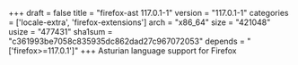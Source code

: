 +++
draft = false
title = "firefox-ast 117.0.1-1"
version = "117.0.1-1"
categories = ['locale-extra', 'firefox-extensions']
arch = "x86_64"
size = "421048"
usize = "477431"
sha1sum = "c361993be7058c835935dc862dad27c967072053"
depends = "['firefox>=117.0.1']"
+++
Asturian language support for Firefox